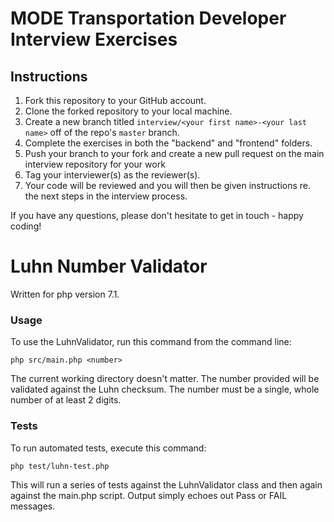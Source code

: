 # MODE Transportation Developer Interview Exercises

## Instructions

1. Fork this repository to your GitHub account.
1. Clone the forked repository to your local machine.
1. Create a new branch titled `interview/<your first name>-<your last name>` off of the repo's `master` branch.
1. Complete the exercises in both the "backend" and "frontend" folders.
1. Push your branch to your fork and create a new pull request on the main interview repository for your work
1. Tag your interviewer(s) as the reviewer(s).
1. Your code will be reviewed and you will then be given instructions re. the next steps in the interview process.

If you have any questions, please don't hesitate to get in touch - happy coding!


# Luhn Number Validator
Written for php version 7.1.

### Usage
To use the LuhnValidator, run this command from the command line:
```
php src/main.php <number>
```
The current working directory doesn't matter. The number provided will be validated against the Luhn checksum. The number must be a single, whole number of at least 2 digits.

### Tests
To run automated tests, execute this command:
```
php test/luhn-test.php
```
This will run a series of tests against the LuhnValidator class and then again against the main.php script. Output simply echoes out Pass or FAIL messages.
